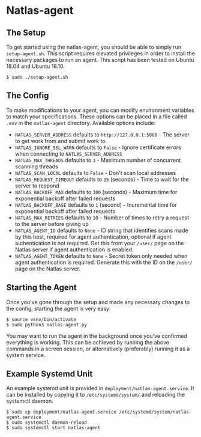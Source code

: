 # Natlas-agent

The Setup
------------
To get started using the natlas-agent, you should be able to simply run `setup-agent.sh`. This script requires elevated privileges in order to install the necessary packages to run an agent. This script has been tested on Ubuntu 18.04 and Ubuntu 18.10.

```
$ sudo ./setup-agent.sh
```


The Config
------------
To make modifications to your agent, you can modify environment variables to match your specifications. These options can be placed in a file called `.env` in the `natlas-agent` directory. Available options include:

- `NATLAS_SERVER_ADDRESS` defaults to `http://127.0.0.1:5000` - The server to get work from and submit work to.
- `NATLAS_IGNORE_SSL_WARN` defaults to `False` - Ignore certificate errors when connecting to `NATLAS_SERVER_ADDRESS`
- `NATLAS_MAX_THREADS` defaults to `3` - Maximum number of concurrent scanning threads
- `NATLAS_SCAN_LOCAL` defaults to `False` - Don't scan local addresses
- `NATLAS_REQUEST_TIMEOUT` defaults to `15` (seconds) - Time to wait for the server to respond
- `NATLAS_BACKOFF_MAX` defaults to `300` (seconds) - Maximum time for exponential backoff after failed requests
- `NATLAS_BACKOFF_BASE` defaults to `1` (second) - Incremental time for exponential backoff after failed requests
- `NATLAS_MAX_RETRIES` defaults to `10` - Number of times to retry a request to the server before giving up
- `NATLAS_AGENT_ID` defaults to `None` - ID string that identifies scans made by this host, required for agent authentication, optional if agent authentication is not required. Get this from your `/user/` page on the Natlas server if agent authentication is enabled.
- `NATLAS_AGENT_TOKEN` defaults to `None` - Secret token only needed when agent authentication is required. Generate this with the ID on the `/user/` page on the Natlas server.

Starting the Agent
------------
Once you've gone through the setup and made any necessary changes to the config, starting the agent is very easy:

```
$ source venv/bin/activate
$ sudo python3 natlas-agent.py
```

You may want to run the agent in the background once you've confirmed everything is working. This can be achieved by running the above commands in a screen session, or alternatively (preferably) running it as a system service.

Example Systemd Unit
------------------
An example systemd unit is provided in `deployment/natlas-agent.service`. It can be installed by copying it to `/etc/systemd/system/` and reloading the systemctl daemon.

```
$ sudo cp deployment/natlas-agent.service /etc/systemd/system/natlas-agent.service
$ sudo systemctl daemon-reload
$ sudo systemctl start natlas-agent
```